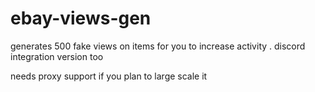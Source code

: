# ebay-views-gen
generates 500 fake views on items for you to increase activity . discord integration version too

needs proxy support if you plan to large scale it 

